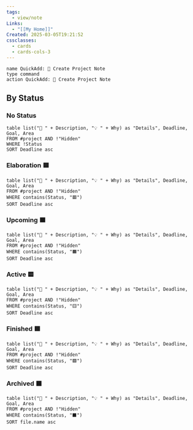 ```yaml
---
tags:
  - view/note
Links:
  - "[[My Home]]"
Created: 2025-03-05T19:21:52
cssclasses:
  - cards
  - cards-cols-3
---
```


```button
name QuickAdd: 🚧 Create Project Note
type command
action QuickAdd: 🚧 Create Project Note
```

## By Status
### No Status
```dataview
table list("🎯 " + Description, "💡 " + Why) as "Details", Deadline, Goal, Area
FROM #project AND !"Hidden"
WHERE !Status
SORT Deadline asc
```
### Elaboration 🟥
```dataview
table list("🎯 " + Description, "💡 " + Why) as "Details", Deadline, Goal, Area
FROM #project AND !"Hidden"
WHERE contains(Status, "🟥")
SORT Deadline asc
```
### Upcoming 🟧
```dataview
table list("🎯 " + Description, "💡 " + Why) as "Details", Deadline, Goal, Area
FROM #project AND !"Hidden"
WHERE contains(Status, "🟧")
SORT Deadline asc
```
### Active 🟨
```dataview
table list("🎯 " + Description, "💡 " + Why) as "Details", Deadline, Goal, Area
FROM #project AND !"Hidden"
WHERE contains(Status, "🟨")
SORT Deadline asc
```
### Finished 🟩
```dataview
table list("🎯 " + Description, "💡 " + Why) as "Details", Deadline, Goal, Area
FROM #project AND !"Hidden"
WHERE contains(Status, "🟩")
SORT Deadline asc
```
### Archived ⬛
```dataview
table list("🎯 " + Description, "💡 " + Why) as "Details", Deadline, Goal, Area
FROM #project AND !"Hidden"
WHERE contains(Status, "⬛️")
SORT file.name asc
```
